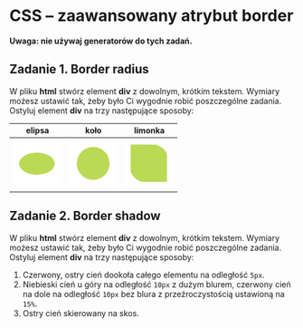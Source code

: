 # CSS &ndash; zaawansowany atrybut border

**Uwaga: nie używaj generatorów do tych zadań.**

## Zadanie 1. Border radius
W pliku **html** stwórz element **div** z dowolnym, krótkim tekstem. Wymiary możesz ustawić tak, żeby było Ci wygodnie robić poszczególne zadania. Ostyluj element **div** na trzy następujące sposoby:

|elipsa|koło|limonka|
|:--:|:--:|:--:|
|![elipsa](images/elipsa.png) |![kolo](images/kolo.png) |	![limonka](images/limonka.png)|


## Zadanie 2. Border shadow
W pliku **html** stwórz element **div** z dowolnym, krótkim tekstem. Wymiary możesz ustawić tak, żeby było Ci wygodnie robić poszczególne zadania. Ostyluj element **div** na trzy następujące sposoby:
1. Czerwony, ostry cień dookoła całego elementu na odległość ```5px```.
1. Niebieski cień u góry na odległość ```10px``` z dużym blurem, czerwony cień na dole na odległość ```10px``` bez blura z przeźroczystością ustawioną na ```15%```.
1. Ostry cień skierowany na skos.
